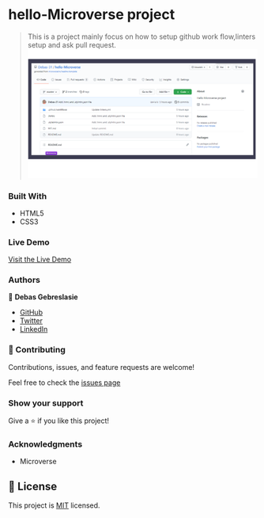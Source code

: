 # hello-Microverse project
>This is a project mainly focus on how to setup github work flow,linters setup and ask pull request.
![screenshot](./image/new.png)



### Built With

- HTML5
- CSS3

### Live Demo

[Visit the Live Demo](https://debas-31.github.io/hello-Microverse/)

### Authors

👤 **Debas Gebreslasie**

- [GitHub](https://github.com/Debas-31)
- [Twitter](https://twitter.com/DEBSH76956492)
- [LinkedIn](https://www.linkedin.com/in/debas-gebrengus-5256a2159/)

### 🤝 Contributing

Contributions, issues, and feature requests are welcome!

Feel free to check the [issues page](https://github.com/Debas-31/hello-Microverse/issues)
### Show your support

Give a ⭐️ if you like this project!

### Acknowledgments
- Microverse

## 📝 License

This project is [MIT](https://github.com/Debas-31/hello-Microverse/blob/greeting/MIT.md) licensed.